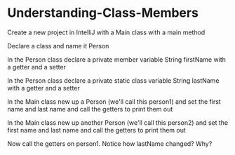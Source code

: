 # Understanding-Class-Members

Create a new project in IntelliJ with a Main class with a main method

Declare a class and name it Person

In the Person class declare a private member variable String firstName with a getter and a setter

In the Person class declare a private static class variable String lastName with a getter and a setter

In the Main class new up a Person (we'll call this person1) and set the first name and last name and call the getters to print them out

In the Main class new up another Person (we'll call this person2) and set the first name and last name and call the getters to print them out

Now call the getters on person1. Notice how lastName changed? Why?